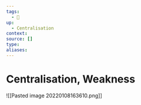 ```yaml
---
tags:
  - 🎱 
up:
  - Centralisation
context:
source: []
type:
aliases:
---
```


# Centralisation, Weakness

![[Pasted image 20220108163610.png]]
